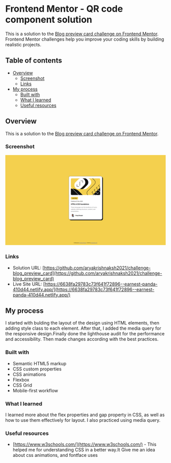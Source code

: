 # Frontend Mentor - QR code component solution

This is a solution to the [Blog preview card challenge on Frontend Mentor](https://www.frontendmentor.io/challenges/blog-preview-card-ckPaj01IcS). Frontend Mentor challenges help you improve your coding skills by building realistic projects. 

## Table of contents

- [Overview](#overview)
  - [Screenshot](#screenshot)
  - [Links](#links)
- [My process](#my-process)
  - [Built with](#built-with)
  - [What I learned](#what-i-learned)
  - [Useful resources](#useful-resources)

## Overview
This is a solution to the [Blog preview card challenge on Frontend Mentor](https://www.frontendmentor.io/challenges/blog-preview-card-ckPaj01IcS).

### Screenshot
![Screenshot of the design](./screenshot.png)


### Links
- Solution URL: [https://github.com/aryakrishnaksh2021/challenge-blog_preview_card](https://github.com/aryakrishnaksh2021/challenge-blog_preview_card)
- Live Site URL: [https://6638fa29783c73f641f72896--earnest-panda-410d44.netlify.app/](https://6638fa29783c73f641f72896--earnest-panda-410d44.netlify.app/)

## My process
I started with bulding the layout of the design using HTML elements, then adding style class to each element. After that, I added the media query for the responsive design.Finally done the lighthouse audit for the performance and accessibility. Then made changes according with the best practices.

### Built with
- Semantic HTML5 markup
- CSS custom properties
- CSS animations
- Flexbox
- CSS Grid
- Mobile-first workflow


### What I learned
I learned more about the flex properties and gap  property in CSS, as well as how to use them effectively for layout. I also practiced using media query.


### Useful resources
- [https://www.w3schools.com/](https://www.w3schools.com/) - This helped me for understanding CSS in a better way.It Give me an idea about css animations, and fontface uses
